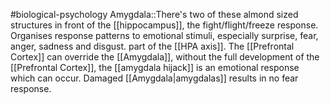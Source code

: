 #biological-psychology 
Amygdala::There's two of these almond sized structures in front of the [[hippocampus]], the fight/flight/freeze response. Organises response patterns to emotional stimuli, especially surprise, fear, anger, sadness and disgust. part of the [[HPA axis]]. The [[Prefrontal Cortex]] can override the [[Amygdala]], without the full development of the [[Prefrontal Cortex]], the [[amygdala hijack]] is an emotional response which can occur. Damaged [[Amygdala|amygdalas]] results in no fear response.
<!--SR:!2023-12-21,3,250-->